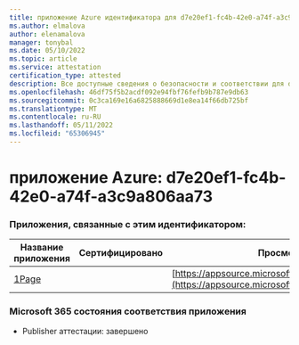 ```yaml
---
title: приложение Azure идентификатора для d7e20ef1-fc4b-42e0-a74f-a3c9a806aa73
ms.author: elmalova
author: elenamalova
manager: tonybal
ms.date: 05/10/2022
ms.topic: article
ms.service: attestation
certification_type: attested
description: Все доступные сведения о безопасности и соответствии для d7e20ef1-fc4b-42e0-a74f-a3c9a806aa73.
ms.openlocfilehash: 46df75f5b2acdf092e94fbf76fefb9b787e9db63
ms.sourcegitcommit: 0c3ca169e16a6825888669d1e8ea14f66db725bf
ms.translationtype: MT
ms.contentlocale: ru-RU
ms.lasthandoff: 05/11/2022
ms.locfileid: "65306945"
---
```

# <a name="azure-app-id-d7e20ef1-fc4b-42e0-a74f-a3c9a806aa73"></a>приложение Azure: d7e20ef1-fc4b-42e0-a74f-a3c9a806aa73


### <a name="apps-associated-with-this-id"></a>Приложения, связанные с этим идентификатором:
| **Название приложения** | **Сертифицировано** | **Просмотр в AppSource** |
|--------------|---------------|-----------------------|
| [1Page](../forward/WA200003900.md) |  | [https://appsource.microsoft.com/product/office/WA200003900](https://appsource.microsoft.com/product/office/WA200003900) |

### <a name="microsoft-365-app-compliance-status"></a>Microsoft 365 состояния соответствия приложения
- Publisher аттестации: завершено

